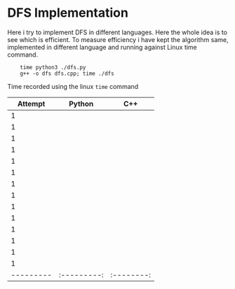# DFS Implementation

Here i try to implement DFS in different languages. Here the whole idea is to
see which is efficient. To measure efficiency i have kept the algorithm
same, implemented in different language and running against Linux time command.

```
    time python3 ./dfs.py
    g++ -o dfs dfs.cpp; time ./dfs

```

Time recorded using the linux ``` time ``` command


| Attempt   |  Python   |    C++   |
| --------- |:---------:|:--------:|
|    1      |           |          |
|    1      |           |          |
|    1      |           |          |
|    1      |           |          |
|    1      |           |          |
|    1      |           |          |
|    1      |           |          |
|    1      |           |          |
|    1      |           |          |
|    1      |           |          |
|    1      |           |          |
|    1      |           |          |
|    1      |           |          |
|    1      |           |          |
| --------- |:---------:|:--------:|
